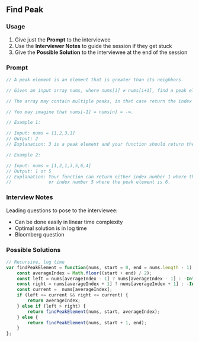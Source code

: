 ## Find Peak 

### Usage

1. Give just the **Prompt** to the interviewee
2. Use the **Interviewer Notes** to guide the session if they get stuck
3. Give the **Possible Solution** to the interviewee at the end of the session

### Prompt

```javascript
// A peak element is an element that is greater than its neighbors.

// Given an input array nums, where nums[i] ≠ nums[i+1], find a peak element and return its index.

// The array may contain multiple peaks, in that case return the index to any one of the peaks is fine.

// You may imagine that nums[-1] = nums[n] = -∞.

// Example 1:

// Input: nums = [1,2,3,1]
// Output: 2
// Explanation: 3 is a peak element and your function should return the index number 2.

// Example 2:

// Input: nums = [1,2,1,3,5,6,4]
// Output: 1 or 5 
// Explanation: Your function can return either index number 1 where the peak element is 2, 
//              or index number 5 where the peak element is 6.
```

### Interview Notes

Leading questions to pose to the interviewee:
- Can be done easily in linear time complexity
- Optimal solution is in log time
- Bloomberg question

### Possible Solutions

```javascript
// Recursive, log time
var findPeakElement = function(nums, start = 0, end = nums.length - 1) {
    const averageIndex = Math.floor((start + end) / 2);
    const left = nums[averageIndex - 1] ? nums[averageIndex - 1] : -Infinity;
    const right = nums[averageIndex + 1] ? nums[averageIndex + 1] : -Infinity;
    const current =  nums[averageIndex];
    if (left <= current && right <= current) {
        return averageIndex;
    } else if (left > right) {
        return findPeakElement(nums, start, averageIndex);
    } else {
        return findPeakElement(nums, start + 1, end);
    }
};
```